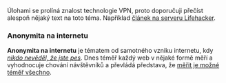 Úlohami se prolíná znalost technologie VPN, proto doporučuji přečíst alespoň nějaký text na toto téma. Například [článek na serveru Lifehacker](http://lifehacker.com/5940565/why-you-should-start-using-a-vpn-and-how-to-choose-the-best-one-for-your-needs).


### Anonymita na internetu

**Anonymita na internetu** je tématem od samotného vzniku internetu, kdy [*nikdo nevěděl, že jste pes*](https://en.wikipedia.org/wiki/On_the_Internet,_nobody_knows_you%27re_a_dog). Dnes téměř každý web v nějaké formě měří a vyhodnocuje chování návštěvníků a převládá představa, že [měřit je možné téměř všechno](http://www.economist.com/node/7138905).